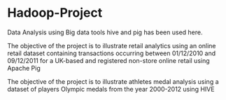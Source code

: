 # Hadoop-Project
 
Data Analysis using Big data tools hive and pig has been used here.

The objective of the project is to illustrate retail analytics using an online retail dataset containing transactions occurring between 01/12/2010 and 09/12/2011 for a UK-based and registered non-store online retail using Apache Pig

The objective of the project is to illustrate athletes medal analysis using a dataset of players Olympic medals from the year 2000-2012 using HIVE
